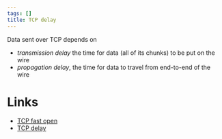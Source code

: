 ```yaml
---
tags: []
title: TCP delay
---
```


Data sent over TCP depends on
- *transmission delay* the time for data (all of its chunks) to be put on the wire
- *propagation delay*, the time for data to travel from end-to-end of the wire

# Links
- [TCP fast open](20200430200558.md)
- [TCP delay](20200430211038.md)
